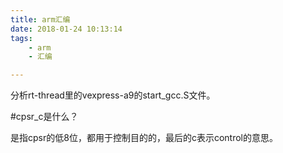 ```yaml
---
title: arm汇编
date: 2018-01-24 10:13:14
tags:
	- arm
	- 汇编

---
```




分析rt-thread里的vexpress-a9的start_gcc.S文件。

#cpsr_c是什么？

是指cpsr的低8位，都用于控制目的的，最后的c表示control的意思。

#